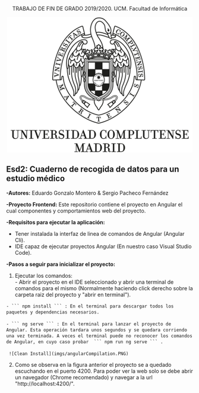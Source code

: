 
<p align="center">
  TRABAJO DE FIN DE GRADO 2019/2020. UCM. Facultad de Informática 
</p>

<p align="center">
  <img src="imgs/logo_UCM.jpg" width="500">
</p>


## Esd2: Cuaderno de recogida de datos para un estudio médico

**-Autores:** Eduardo Gonzalo Montero & Sergio Pacheco Fernández

**-Proyecto Frontend:** Este repositorio contiene el proyecto en Angular el cual componentes y comportamientos web del proyecto.

**-Requisitos para ejecutar la aplicación:**
  - Tener instalada la interfaz de linea de comandos de Angular (Angular Cli).
  - IDE capaz de ejecutar proyectos Angular (En nuestro caso Visual Studio Code).
  
**-Pasos a seguir para inicializar el proyecto:**

  1. Ejecutar los comandos:                                                          
    - Abrir el proyecto en el IDE seleccionado y abrir una terminal de comandos para el mismo (Normalmente haciendo click derecho sobre la carpeta raiz del proyecto y "abrir en terminal").  

    - ``` npm install ``` : En el terminal para descargar todos los paquetes y dependencias necesarios.

    - ``` ng serve ``` : En el terminal para lanzar el proyecto de Angular. Esta operación tardara unos segundos y se quedara corriendo una vez terminada. A veces el terminal puede no reconocer los comandos de Angular, en cuyo caso probar  ``` npm run ng serve ``` .
     
     ![Clean Install](imgs/angularCompilation.PNG)

    
  2. Como se observa en la figura anterior el proyecto se a quedado escuchando en el puerto 4200. Para poder ver la web solo se debe abrir un navegador (Chrome recomendado) y navegar a la url "http://localhost:4200/".

